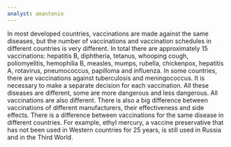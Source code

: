 ```yaml
---
analyst: amantonio
---
```


In most developed countries, vaccinations are made against the same diseases, but the number of vaccinations and vaccination schedules in different countries is very different.
In total there are approximately 15 vaccinations: hepatitis B, diphtheria, tetanus, whooping cough, poliomyelitis, hemophilia B, measles, mumps, rubella, chickenpox, hepatitis A, rotavirus, pneumococcus, papilloma and influenza. In some countries, there are vaccinations against tuberculosis and meningococcus.
It is necessary to make a separate decision for each vaccination. All these diseases are different, some are more dangerous and less dangerous. All vaccinations are also different. There is also a big difference between vaccinations of different manufacturers, their effectiveness and side effects. There is a difference between vaccinations for the same disease in different countries. For example, ethyl mercury, a vaccine preservative that has not been used in Western countries for 25 years, is still used in Russia and in the Third World.
